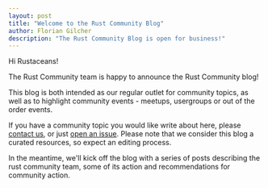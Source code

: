 ```yaml
---
layout: post
title: "Welcome to the Rust Community Blog"
author: Florian Gilcher
description: "The Rust Community Blog is open for business!"
---
```


Hi Rustaceans!

The Rust Community team is happy to announce the Rust Community blog!

This blog is both intended as our regular outlet for community topics, as well as to highlight community events - meetups, usergroups or out of the order events.

If you have a community topic you would like write about here, please [contact us](mailto:community-team@rust-lang.org), or just [open an issue](https://github.com/rust-community/blog.community.rs). Please note that we consider this blog a curated resources, so expect an editing process.

In the meantime, we'll kick off the blog with a series of posts describing the rust community team, some of its action and recommendations for community action.

